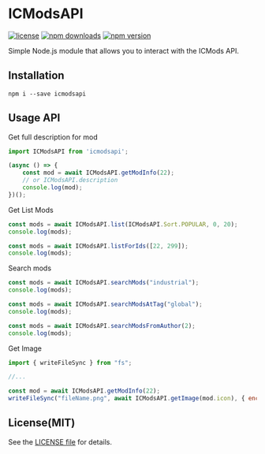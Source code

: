 # ICModsAPI
[![license](https://img.shields.io/github/license/80LK/ICModsAPI?logo=github&style=flat-square)](https://github.com/80LK/ICModsAPI)
[![npm downloads](https://img.shields.io/npm/dw/icmodsapi?style=flat-square)](https://www.npmjs.com/package/icmodsapi)
[![npm version](https://img.shields.io/npm/v/icmodsapi?style=flat-square)](https://www.npmjs.com/package/icmodsapi)

Simple Node.js module that allows you to interact with the ICMods API.

## Installation
```
npm i --save icmodsapi
```

## Usage API
Get full description for mod
```js
import ICModsAPI from 'icmodsapi';

(async () => {
	const mod = await ICModsAPI.getModInfo(22);
	// or ICModsAPI.description
	console.log(mod);
})();
```

Get List Mods
```js
const mods = await ICModsAPI.list(ICModsAPI.Sort.POPULAR, 0, 20);
console.log(mods);
```

```js
const mods = await ICModsAPI.listForIds([22, 299]);
console.log(mods);
```

Search mods
```js
const mods = await ICModsAPI.searchMods("industrial");
console.log(mods);

const mods = await ICModsAPI.searchModsAtTag("global");
console.log(mods);

const mods = await ICModsAPI.searchModsFromAuthor(2);
console.log(mods);
```

Get Image
```js
import { writeFileSync } from "fs";

//...

const mod = await ICModsAPI.getModInfo(22);
writeFileSync("fileName.png", await ICModsAPI.getImage(mod.icon), { encoding: "binary" });
```

## License(MIT)
See the [LICENSE file](https://github.com/80LK/ICModsAPI/blob/main/LICENSE) for details.
